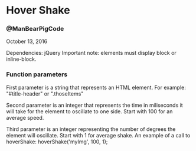# Hover Shake
  
### @ManBearPigCode
October 13, 2016

Dependencies: jQuery
Important note: elements must display block or inline-block.

### Function parameters
First parameter is a string that represents an HTML element.
For example: "#title-header" or ".thoseItems"

Second parameter is an integer that represents the time in miliseconds
it will take for the element to oscillate to one side. Start with 100
for an average speed.

Third parameter is an integer representing the number of degrees
the element will oscillate. Start with 1 for average shake.
An example of a call to hoverShake: hoverShake('myImg', 100, 1);

